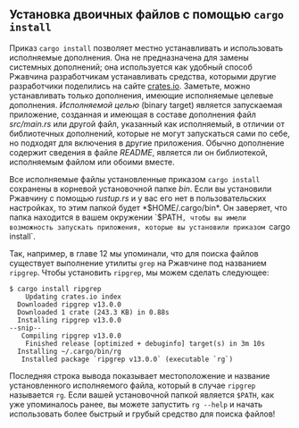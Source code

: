 <!-- Old link, do not remove -->

<a id="installing-binaries-from-cratesio-with-cargo-install"></a>

## Установка двоичных файлов с помощью `cargo install`

Приказ `cargo install` позволяет местно устанавливать и использовать исполняемые дополнения. Она не предназначена для замены системных дополнений; она используется как удобный способ Ржавчина разработчикам устанавливать средства, которыми другие разработчики поделились на сайте [crates.io](https://crates.io/). Заметьте, можно устанавливать только дополнения, имеющие исполняемые целевые дополнения. *Исполняемой целью* (binary target) является запускаемая приложение, созданная и имеющая в составе дополнения файл *src/main.rs* или другой файл, указанный как исполняемый, в отличии от библиотечных дополнений, которые не могут запускаться сами по себе, но подходят для включения в другие приложения. Обычно дополнение содержит сведения в файле *README*, является ли он библиотекой, исполняемым файлом или обоими вместе.

Все исполняемые файлы установленные приказом `cargo install` сохранены в корневой установочной папке *bin*. Если вы установили Ржавчину с помощью *rustup.rs* и у вас его нет в пользовательских настройках, то этим папкой будет *$HOME/.cargo/bin*. Он заверяет, что папка находится в вашем окружении `$PATH`, чтобы вы имели возможность запускать приложения, которые вы установили приказом `cargo install`.

Так, например, в главе 12 мы упоминали, что для поиска файлов существует выполнение утилиты `grep` на Ржавчине под названием `ripgrep`. Чтобы установить `ripgrep`, мы можем сделать следующее:

<!-- manual-regeneration
cargo install something you don't have, copy relevant output below
-->

```console
$ cargo install ripgrep
    Updating crates.io index
  Downloaded ripgrep v13.0.0
  Downloaded 1 crate (243.3 KB) in 0.88s
  Installing ripgrep v13.0.0
--snip--
   Compiling ripgrep v13.0.0
    Finished release [optimized + debuginfo] target(s) in 3m 10s
  Installing ~/.cargo/bin/rg
   Installed package `ripgrep v13.0.0` (executable `rg`)
```

Последняя строка вывода показывает местоположение и название установленного исполняемого файла, который в случае `ripgrep` называется `rg`. Если вашей установочной папкой является `$PATH`, как уже упоминалось ранее, вы можете запустить `rg --help` и начать использовать более быстрый и грубый средство для поиска файлов!

